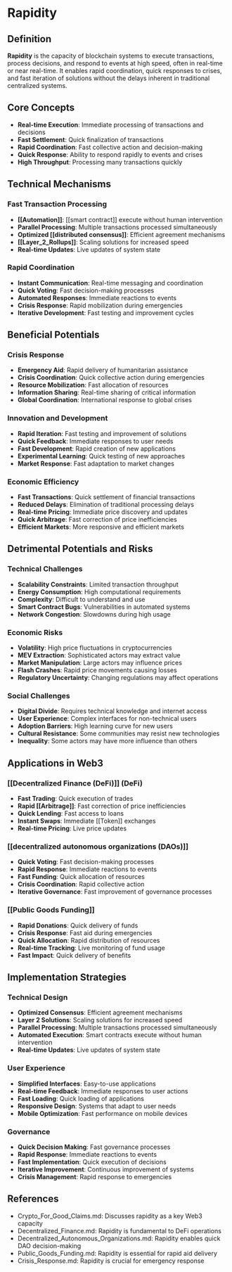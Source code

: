 # Rapidity

## Definition

**Rapidity** is the capacity of blockchain systems to execute transactions, process decisions, and respond to events at high speed, often in real-time or near real-time. It enables rapid coordination, quick responses to crises, and fast iteration of solutions without the delays inherent in traditional centralized systems.

## Core Concepts

- **Real-time Execution**: Immediate processing of transactions and decisions
- **Fast Settlement**: Quick finalization of transactions
- **Rapid Coordination**: Fast collective action and decision-making
- **Quick Response**: Ability to respond rapidly to events and crises
- **High Throughput**: Processing many transactions quickly

## Technical Mechanisms

### Fast Transaction Processing
- **[[Automation]]**: [[smart contract]] execute without human intervention
- **Parallel Processing**: Multiple transactions processed simultaneously
- **Optimized [[distributed consensus]]**: Efficient agreement mechanisms
- **[[Layer_2_Rollups]]**: Scaling solutions for increased speed
- **Real-time Updates**: Live updates of system state

### Rapid Coordination
- **Instant Communication**: Real-time messaging and coordination
- **Quick Voting**: Fast decision-making processes
- **Automated Responses**: Immediate reactions to events
- **Crisis Response**: Rapid mobilization during emergencies
- **Iterative Development**: Fast testing and improvement cycles

## Beneficial Potentials

### Crisis Response
- **Emergency Aid**: Rapid delivery of humanitarian assistance
- **Crisis Coordination**: Quick collective action during emergencies
- **Resource Mobilization**: Fast allocation of resources
- **Information Sharing**: Real-time sharing of critical information
- **Global Coordination**: International response to global crises

### Innovation and Development
- **Rapid Iteration**: Fast testing and improvement of solutions
- **Quick Feedback**: Immediate responses to user needs
- **Fast Development**: Rapid creation of new applications
- **Experimental Learning**: Quick testing of new approaches
- **Market Response**: Fast adaptation to market changes

### Economic Efficiency
- **Fast Transactions**: Quick settlement of financial transactions
- **Reduced Delays**: Elimination of traditional processing delays
- **Real-time Pricing**: Immediate price discovery and updates
- **Quick Arbitrage**: Fast correction of price inefficiencies
- **Efficient Markets**: More responsive and efficient markets

## Detrimental Potentials and Risks

### Technical Challenges
- **Scalability Constraints**: Limited transaction throughput
- **Energy Consumption**: High computational requirements
- **Complexity**: Difficult to understand and use
- **Smart Contract Bugs**: Vulnerabilities in automated systems
- **Network Congestion**: Slowdowns during high usage

### Economic Risks
- **Volatility**: High price fluctuations in cryptocurrencies
- **MEV Extraction**: Sophisticated actors may extract value
- **Market Manipulation**: Large actors may influence prices
- **Flash Crashes**: Rapid price movements causing losses
- **Regulatory Uncertainty**: Changing regulations may affect operations

### Social Challenges
- **Digital Divide**: Requires technical knowledge and internet access
- **User Experience**: Complex interfaces for non-technical users
- **Adoption Barriers**: High learning curve for new users
- **Cultural Resistance**: Some communities may resist new technologies
- **Inequality**: Some actors may have more influence than others

## Applications in Web3

### [[Decentralized Finance (DeFi)]] (DeFi)
- **Fast Trading**: Quick execution of trades
- **Rapid [[Arbitrage]]**: Fast correction of price inefficiencies
- **Quick Lending**: Fast access to loans
- **Instant Swaps**: Immediate [[Token]] exchanges
- **Real-time Pricing**: Live price updates

### [[decentralized autonomous organizations (DAOs)]]
- **Quick Voting**: Fast decision-making processes
- **Rapid Response**: Immediate reactions to events
- **Fast Funding**: Quick allocation of resources
- **Crisis Coordination**: Rapid collective action
- **Iterative Governance**: Fast improvement of governance processes

### [[Public Goods Funding]]
- **Rapid Donations**: Quick delivery of funds
- **Crisis Response**: Fast aid during emergencies
- **Quick Allocation**: Rapid distribution of resources
- **Real-time Tracking**: Live monitoring of fund usage
- **Fast Impact**: Quick delivery of benefits

## Implementation Strategies

### Technical Design
- **Optimized Consensus**: Efficient agreement mechanisms
- **Layer 2 Solutions**: Scaling solutions for increased speed
- **Parallel Processing**: Multiple transactions processed simultaneously
- **Automated Execution**: Smart contracts execute without human intervention
- **Real-time Updates**: Live updates of system state

### User Experience
- **Simplified Interfaces**: Easy-to-use applications
- **Real-time Feedback**: Immediate responses to user actions
- **Fast Loading**: Quick loading of applications
- **Responsive Design**: Systems that adapt to user needs
- **Mobile Optimization**: Fast performance on mobile devices

### Governance
- **Quick Decision Making**: Fast governance processes
- **Rapid Response**: Immediate reactions to events
- **Fast Implementation**: Quick execution of decisions
- **Iterative Improvement**: Continuous improvement of systems
- **Crisis Management**: Rapid response to emergencies

## References
- Crypto_For_Good_Claims.md: Discusses rapidity as a key Web3 capacity
- Decentralized_Finance.md: Rapidity is fundamental to DeFi operations
- Decentralized_Autonomous_Organizations.md: Rapidity enables quick DAO decision-making
- Public_Goods_Funding.md: Rapidity is essential for rapid aid delivery
- Crisis_Response.md: Rapidity is crucial for emergency response
